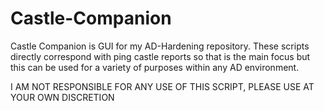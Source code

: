# Castle-Companion

Castle Companion is GUI for my AD-Hardening repository. These scripts directly correspond with ping castle reports so that is the main focus but this can be used for a variety of purposes within any AD environment.

I AM NOT RESPONSIBLE FOR ANY USE OF THIS SCRIPT, PLEASE USE AT YOUR OWN DISCRETION
